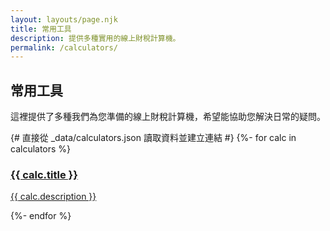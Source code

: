 ```yaml
---
layout: layouts/page.njk
title: 常用工具
description: 提供多種實用的線上財稅計算機。
permalink: /calculators/
---
```


## 常用工具

這裡提供了多種我們為您準備的線上財稅計算機，希望能協助您解決日常的疑問。

<div class="grid grid-cols-1 md:grid-cols-2 lg:grid-cols-3 gap-6 mt-6">
  {# 直接從 _data/calculators.json 讀取資料並建立連結 #}
  {%- for calc in calculators %}
    <a href="/calculators/{{ calc.id | slug }}/" class="block p-6 bg-white rounded-lg border border-gray-200 shadow-md hover:bg-gray-100">
      <h3 class="mb-2 text-2xl font-bold tracking-tight text-gray-900">{{ calc.title }}</h3>
      <p class="font-normal text-gray-700">{{ calc.description }}</p>
    </a>
  {%- endfor %}
</div>